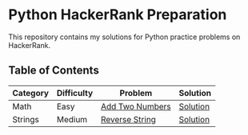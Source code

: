 # Python HackerRank Preparation

This repository contains my solutions for Python practice problems on HackerRank.

## Table of Contents

| Category | Difficulty | Problem                                                 | Solution                                               |
|----------|------------|---------------------------------------------------------|--------------------------------------------------------|
| Math     | Easy       | [Add Two Numbers](https://www.hackerrank.com/add-nums)  | [Solution](https://github.com/your-username/solution1) |
| Strings  | Medium     | [Reverse String](https://www.hackerrank.com/reverse-str) | [Solution](https://github.com/your-username/solution2) |
